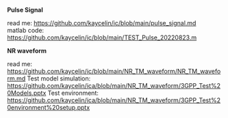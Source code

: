 **Pulse Signal**     

read me: https://github.com/kaycelin/ic/blob/main/pulse_signal.md     
matlab code: https://github.com/kaycelin/ic/blob/main/TEST_Pulse_20220823.m     

**NR waveform**   

read me: https://github.com/kaycelin/ic/blob/main/NR_TM_waveform/NR_TM_waveform.md
Test model simulation: https://github.com/kaycelin/ica/blob/main/NR_TM_waveform/3GPP_Test%20Models.pptx
Test environment: https://github.com/kaycelin/ica/blob/main/NR_TM_waveform/3GPP_Test%20environment%20setup.pptx



